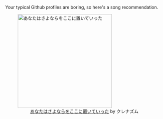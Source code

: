 Your typical Github profiles are boring, so here's a song recommendation.
<figure><img width="300" height="300" src="https://i.scdn.co/image/ab67616d0000b273dd0d4b9eed6ec0a62f1f7ffe" alt="あなたはさよならをここに置いていった" /><figcaption align="center"><a href="https://open.spotify.com/track/6N0T4TmXhocfmKQFG8mfYY" target="_blank">あなたはさよならをここに置いていった</a> by クレナズム</figcaption></figure>
